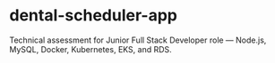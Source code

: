# dental-scheduler-app
Technical assessment for Junior Full Stack Developer role — Node.js, MySQL, Docker, Kubernetes, EKS, and RDS.
